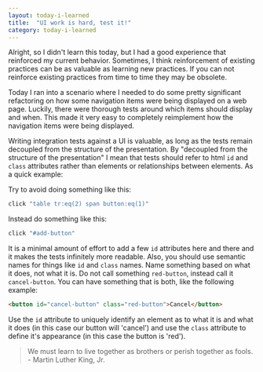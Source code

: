 ```yaml
---
layout: today-i-learned
title:  "UI work is hard, test it!"
category: today-i-learned
---
```


Alright, so I didn't learn this today, but I had a good experience that reinforced my current behavior. Sometimes, I think reinforcement of existing practices can be as valuable as learning new practices. If you can not reinforce existing practices from time to time they may be obsolete.

Today I ran into a scenario where I needed to do some pretty significant refactoring on how some navigation items were being displayed on a web page. Luckily, there were thorough tests around which items should display and when. This made it very easy to completely reimplement how the navigation items were being displayed.

Writing integration tests against a UI is valuable, as long as the tests remain decoupled from the structure of the presentation. By "decoupled from the structure of the presentation" I mean that tests should refer to html `id` and `class` attributes rather than elements or relationships between elements. As a quick example:

Try to avoid doing something like this:

```coffeescript
click "table tr:eq(2) span button:eq(1)"
```
Instead do something like this:

```coffeescript
click "#add-button"
```

It is a minimal amount of effort to add a few `id` attributes here and there and it makes the tests infinitely more readable. Also, you should use semantic names for things like `id` and `class` names. Name something based on what it does, not what it is. Do not call something `red-button`, instead call it `cancel-button`. You can have something that is both, like the following example:

```html
<button id="cancel-button" class="red-button">Cancel</button>
```

Use the `id` attribute to uniquely identify an element as to what it is and what it does (in this case our button will 'cancel') and use the `class` attribute to define it's appearance (in this case the button is 'red').

> We must learn to live together as brothers or perish together as fools. - Martin Luther King, Jr.
